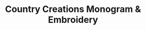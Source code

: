 ---
title: "Country Creations Monogram & Embroidery"
url: /cleburne/country-creations-monogram-and-embroidery/
shop: craft
---